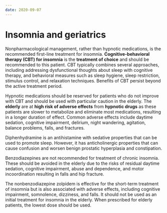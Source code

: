 ```yaml
---
date: 2020-09-07
---
```


# Insomnia and geriatrics

<!--  Geriatrics insomnia treatment -->

Nonpharmacological management, rather than hypnotic medications, is the recommended first-line treatment for insomnia. **Cognitive-behavioral therapy (CBT) for insomnia** is the **treatment of choice** and should be recommended to this patient. CBT typically combines  several approaches, including addressing dysfunctional thoughts about  sleep with cognitive therapy, and behavioral measures such as sleep  hygiene, sleep restriction, stimulus control, and relaxation  techniques. Benefits of CBT persist beyond the active treatment period.

Hypnotic medications should be reserved for patients who do not improve with CBT and should be used with particular caution in the elderly. The **elderly** are at **high risk of adverse effects** from **hypnotic drugs** as these patients are slower to metabolize and eliminate most  medications, resulting in a longer duration of effect. Common adverse  effects include daytime sedation, cognitive impairment, delirium, night  wandering, agitation, balance problems, falls, and fractures.

Diphenhydramine is an antihistamine with sedative  properties that can be used to promote sleep. However, it has  anticholinergic properties that can cause confusion and worsen benign  prostatic hyperplasia and constipation.

Benzodiazepines are not recommended for treatment of chronic insomnia.  These should be avoided in the elderly due to the risks of residual  daytime sedation, cognitive impairment, abuse and dependence, and motor  incoordination resulting in falls and hip fracture.

The nonbenzodiazepine zolpidem is effective for the short-term  treatment of insomnia but is also associated with adverse effects,  including cognitive impairment, somnolence, dizziness, and falls. It  should not be used as an initial treatment for insomnia in the elderly.  When prescribed for elderly patients, the lowest dose should be used.
